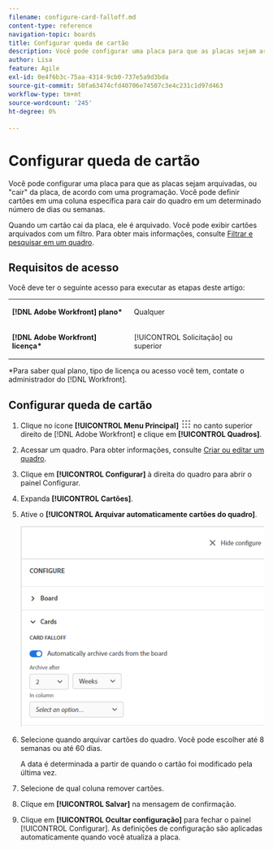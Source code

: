 ```yaml
---
filename: configure-card-falloff.md
content-type: reference
navigation-topic: boards
title: Configurar queda de cartão
description: Você pode configurar uma placa para que as placas sejam arquivadas, ou cair da placa, de acordo com uma programação.
author: Lisa
feature: Agile
exl-id: 0e4f6b3c-75aa-4314-9cb0-737e5a9d3bda
source-git-commit: 50fa63474cfd40706e74507c3e4c231c1d97d463
workflow-type: tm+mt
source-wordcount: '245'
ht-degree: 0%

---
```


# Configurar queda de cartão

Você pode configurar uma placa para que as placas sejam arquivadas, ou &quot;cair&quot; da placa, de acordo com uma programação. Você pode definir cartões em uma coluna específica para cair do quadro em um determinado número de dias ou semanas.

Quando um cartão cai da placa, ele é arquivado. Você pode exibir cartões arquivados com um filtro. Para obter mais informações, consulte [Filtrar e pesquisar em um quadro](/help/quicksilver/agile/get-started-with-boards/filter-search-in-board.md).

## Requisitos de acesso

Você deve ter o seguinte acesso para executar as etapas deste artigo:

<table style="table-layout:auto"> 
 <col> 
 </col> 
 <col> 
 </col> 
 <tbody> 
  <tr> 
   <td role="rowheader"><strong>[!DNL Adobe Workfront] plano*</strong></td> 
   <td> <p>Qualquer</p> </td> 
  </tr> 
  <tr> 
   <td role="rowheader"><strong>[!DNL Adobe Workfront] licença*</strong></td> 
   <td> <p>[!UICONTROL Solicitação] ou superior</p> </td> 
  </tr> 
 </tbody> 
</table>

&#42;Para saber qual plano, tipo de licença ou acesso você tem, contate o administrador do [!DNL Workfront].

## Configurar queda de cartão

1. Clique no ícone **[!UICONTROL Menu Principal]** ![Menu Principal](assets/main-menu-icon.png) no canto superior direito de [!DNL Adobe Workfront] e clique em **[!UICONTROL Quadros]**.
1. Acessar um quadro. Para obter informações, consulte [Criar ou editar um quadro](../../agile/get-started-with-boards/create-edit-board.md).
1. Clique em **[!UICONTROL Configurar]** à direita do quadro para abrir o painel Configurar.
1. Expanda **[!UICONTROL Cartões]**.
1. Ative o **[!UICONTROL Arquivar automaticamente cartões do quadro]**.

   ![Configurações de fallout do cartão](assets/card-falloff-switch.png)

1. Selecione quando arquivar cartões do quadro. Você pode escolher até 8 semanas ou até 60 dias.

   A data é determinada a partir de quando o cartão foi modificado pela última vez.

1. Selecione de qual coluna remover cartões.
1. Clique em **[!UICONTROL Salvar]** na mensagem de confirmação.
1. Clique em **[!UICONTROL Ocultar configuração]** para fechar o painel [!UICONTROL Configurar]. As definições de configuração são aplicadas automaticamente quando você atualiza a placa.
